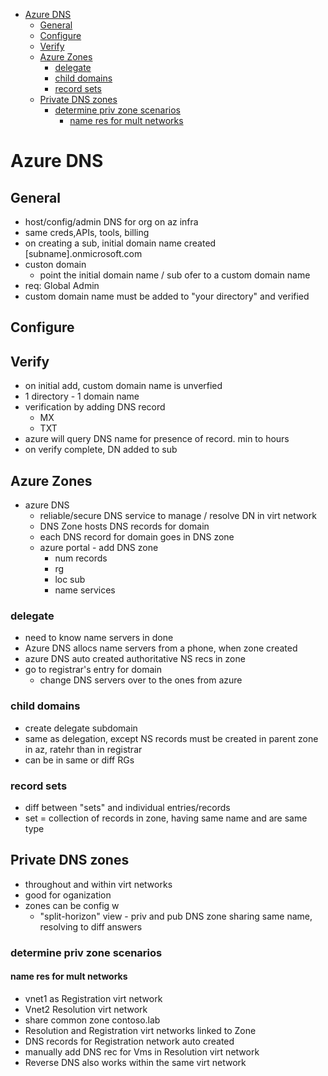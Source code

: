 - [Azure DNS](#azure-dns)
  - [General](#general)
  - [Configure](#configure)
  - [Verify](#verify)
  - [Azure Zones](#azure-zones)
    - [delegate](#delegate)
    - [child domains](#child-domains)
    - [record sets](#record-sets)
  - [Private DNS zones](#private-dns-zones)
    - [determine priv zone scenarios](#determine-priv-zone-scenarios)
      - [name res for mult networks](#name-res-for-mult-networks)
# Azure DNS

## General
* host/config/admin DNS for org on az infra
* same creds,APIs, tools, billing
* on creating a sub, initial domain name created [subname].onmicrosoft.com
* custon domain
  * point the initial domain name / sub ofer to a custom domain name
* req: Global Admin
* custom domain name must be added to "your directory" and verified

## Configure

## Verify
* on initial add, custom domain name is unverfied
* 1 directory - 1 domain name
* verification by adding DNS record
  * MX
  * TXT
* azure will query DNS name for presence of record. min to hours
* on verify complete, DN added to sub

## Azure Zones
* azure DNS 
  * reliable/secure DNS service to manage / resolve DN in virt network
  * DNS Zone hosts DNS records for domain
  * each DNS record for domain goes in DNS zone
  * azure portal - add DNS zone
    * num records
    * rg
    * loc sub
    * name services

### delegate
* need to know name servers in done
* Azure DNS allocs name servers from a phone, when zone created
* azure DNS auto created authoritative NS recs in zone
* go to registrar's entry for domain
  * change DNS servers over to the ones from azure

### child domains
* create delegate subdomain 
* same as delegation, except NS records must be created in parent zone in az, ratehr than in registrar
* can be in same or diff RGs

### record sets
* diff between "sets" and individual entries/records
* set = collection of records in zone, having same name and are same type

## Private DNS zones
* throughout and within virt networks
* good for oganization
* zones can be config w
  * "split-horizon" view - priv and pub DNS zone sharing same name, resolving to diff answers

### determine priv zone scenarios

#### name res for mult networks
* vnet1 as Registration virt network
* Vnet2 Resolution virt network
* share common zone contoso.lab
* Resolution and Registration virt networks linked to Zone
* DNS records for Registration network auto created
* manually add DNS rec for Vms in Resolution virt network
* Reverse DNS also works within the same virt network